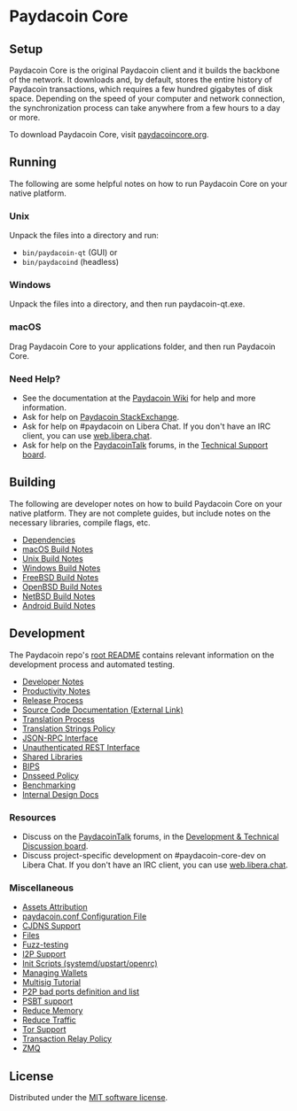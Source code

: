 Paydacoin Core
=============

Setup
---------------------
Paydacoin Core is the original Paydacoin client and it builds the backbone of the network. It downloads and, by default, stores the entire history of Paydacoin transactions, which requires a few hundred gigabytes of disk space. Depending on the speed of your computer and network connection, the synchronization process can take anywhere from a few hours to a day or more.

To download Paydacoin Core, visit [paydacoincore.org](https://paydacoincore.org/en/download/).

Running
---------------------
The following are some helpful notes on how to run Paydacoin Core on your native platform.

### Unix

Unpack the files into a directory and run:

- `bin/paydacoin-qt` (GUI) or
- `bin/paydacoind` (headless)

### Windows

Unpack the files into a directory, and then run paydacoin-qt.exe.

### macOS

Drag Paydacoin Core to your applications folder, and then run Paydacoin Core.

### Need Help?

* See the documentation at the [Paydacoin Wiki](https://en.paydacoin.it/wiki/Main_Page)
for help and more information.
* Ask for help on [Paydacoin StackExchange](https://paydacoin.stackexchange.com).
* Ask for help on #paydacoin on Libera Chat. If you don't have an IRC client, you can use [web.libera.chat](https://web.libera.chat/#paydacoin).
* Ask for help on the [PaydacoinTalk](https://paydacointalk.org/) forums, in the [Technical Support board](https://paydacointalk.org/index.php?board=4.0).

Building
---------------------
The following are developer notes on how to build Paydacoin Core on your native platform. They are not complete guides, but include notes on the necessary libraries, compile flags, etc.

- [Dependencies](dependencies.md)
- [macOS Build Notes](build-osx.md)
- [Unix Build Notes](build-unix.md)
- [Windows Build Notes](build-windows.md)
- [FreeBSD Build Notes](build-freebsd.md)
- [OpenBSD Build Notes](build-openbsd.md)
- [NetBSD Build Notes](build-netbsd.md)
- [Android Build Notes](build-android.md)

Development
---------------------
The Paydacoin repo's [root README](/README.md) contains relevant information on the development process and automated testing.

- [Developer Notes](developer-notes.md)
- [Productivity Notes](productivity.md)
- [Release Process](release-process.md)
- [Source Code Documentation (External Link)](https://doxygen.paydacoincore.org/)
- [Translation Process](translation_process.md)
- [Translation Strings Policy](translation_strings_policy.md)
- [JSON-RPC Interface](JSON-RPC-interface.md)
- [Unauthenticated REST Interface](REST-interface.md)
- [Shared Libraries](shared-libraries.md)
- [BIPS](bips.md)
- [Dnsseed Policy](dnsseed-policy.md)
- [Benchmarking](benchmarking.md)
- [Internal Design Docs](design/)

### Resources
* Discuss on the [PaydacoinTalk](https://paydacointalk.org/) forums, in the [Development & Technical Discussion board](https://paydacointalk.org/index.php?board=6.0).
* Discuss project-specific development on #paydacoin-core-dev on Libera Chat. If you don't have an IRC client, you can use [web.libera.chat](https://web.libera.chat/#paydacoin-core-dev).

### Miscellaneous
- [Assets Attribution](assets-attribution.md)
- [paydacoin.conf Configuration File](paydacoin-conf.md)
- [CJDNS Support](cjdns.md)
- [Files](files.md)
- [Fuzz-testing](fuzzing.md)
- [I2P Support](i2p.md)
- [Init Scripts (systemd/upstart/openrc)](init.md)
- [Managing Wallets](managing-wallets.md)
- [Multisig Tutorial](multisig-tutorial.md)
- [P2P bad ports definition and list](p2p-bad-ports.md)
- [PSBT support](psbt.md)
- [Reduce Memory](reduce-memory.md)
- [Reduce Traffic](reduce-traffic.md)
- [Tor Support](tor.md)
- [Transaction Relay Policy](policy/README.md)
- [ZMQ](zmq.md)

License
---------------------
Distributed under the [MIT software license](/COPYING).
